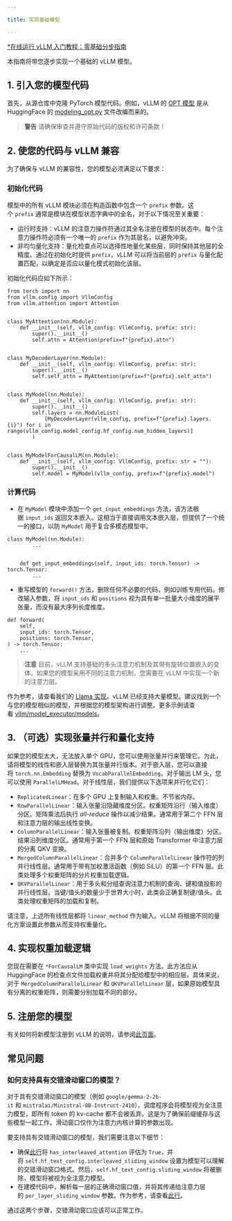 ```yaml
---

title: 实现基础模型

---
```



[*在线运行 vLLM 入门教程：零基础分步指南](https://openbayes.com/console/public/tutorials/rXxb5fZFr29?utm_source=vLLM-CNdoc&utm_medium=vLLM-CNdoc-V1&utm_campaign=vLLM-CNdoc-V1-25ap)


本指南将带您逐步实现一个基础的 vLLM 模型。


## 1. 引入您的模型代码

首先，从源仓库中克隆 PyTorch 模型代码。例如，vLLM 的 [OPT 模型](https://github.com/vllm-project/vllm/blob/main/vllm/model_executor/models/opt.py) 是从 HuggingFace 的 [modeling_opt.py](https://github.com/huggingface/transformers/blob/main/src/transformers/models/opt/modeling_opt.py) 文件改编而来的。


>**警告**
>请确保审查并遵守原始代码的版权和许可条款！
## 

## 2. 使您的代码与 vLLM 兼容

为了确保与 vLLM 的兼容性，您的模型必须满足以下要求：

### 初始化代码

模型中的所有 vLLM 模块必须在构造函数中包含一个 `prefix` 参数。这个 `prefix` 通常是模块在模型状态字典中的全名，对于以下情况至关重要：

* 运行时支持：vLLM 的注意力操作符通过其全名注册在模型的状态中。每个注意力操作符必须有一个唯一的 `prefix` 作为其层名，以避免冲突。
* 非均匀量化支持：量化检查点可以选择性地量化某些层，同时保持其他层的全精度。通过在初始化时提供 `prefix`，vLLM 可以将当前层的 `prefix` 与量化配置匹配，以确定是否应以量化模式初始化该层。


初始化代码应如下所示：

```plain
from torch import nn
from vllm.config import VllmConfig
from vllm.attention import Attention


class MyAttention(nn.Module):
    def __init__(self, vllm_config: VllmConfig, prefix: str):
        super().__init__()
        self.attn = Attention(prefix=f"{prefix}.attn")


class MyDecoderLayer(nn.Module):
    def __init__(self, vllm_config: VllmConfig, prefix: str):
        super().__init__()
        self.self_attn = MyAttention(prefix=f"{prefix}.self_attn")


class MyModel(nn.Module):
    def __init__(self, vllm_config: VllmConfig, prefix: str):
        super().__init__()
        self.layers = nn.ModuleList(
            [MyDecoderLayer(vllm_config, prefix=f"{prefix}.layers.{i}") for i in range(vllm_config.model_config.hf_config.num_hidden_layers)]
        )


class MyModelForCausalLM(nn.Module):
    def __init__(self, vllm_config: VllmConfig, prefix: str = ""):
        super().__init__()
        self.model = MyModel(vllm_config, prefix=f"{prefix}.model")
```


### 计算代码

* 在 `MyModel` 模块中添加一个 `get_input_embeddings` 方法，该方法根据 `input_ids` 返回文本嵌入。这相当于直接调用文本嵌入层，但提供了一个统一的接口，以防 `MyModel` 用于复合多模态模型中。


```plain
class MyModel(nn.Module):
        ...


    def get_input_embeddings(self, input_ids: torch.Tensor) -> torch.Tensor:
        ... 
```


* 重写模型的 `forward()` 方法，删除任何不必要的代码，例如训练专用代码。修改输入参数，将 `input_ids` 和 `positions` 视为具有单一批量大小维度的展平张量，而没有最大序列长度维度。

```plain
def forward(
    self,
    input_ids: torch.Tensor,
    positions: torch.Tensor,
) -> torch.Tensor:
    ...
```


>**注意**
>目前，vLLM 支持基础的多头注意力机制及其带有旋转位置嵌入的变体。如果您的模型采用不同的注意力机制，您需要在 vLLM 中实现一个新的注意力层。

作为参考，请查看我们的 [Llama 实现](https://github.com/vllm-project/vllm/blob/main/vllm/model_executor/models/llama.py)。vLLM 已经支持大量模型。建议找到一个与您的模型相似的模型，并根据您的模型架构进行调整。更多示例请查看 [vllm/model_executor/models](https://github.com/vllm-project/vllm/tree/main/vllm/model_executor/models)。

## 

## 3. （可选）实现张量并行和量化支持

如果您的模型太大，无法放入单个 GPU，您可以使用张量并行来管理它。为此，请将模型的线性和嵌入层替换为其张量并行版本。对于嵌入层，您可以直接将 `torch.nn.Embedding` 替换为 `VocabParallelEmbedding`。对于输出 LM 头，您可以使用 `ParallelLMHead`。对于线性层，我们提供以下选项来并行化它们：

* `ReplicatedLinear`：在多个 GPU 上复制输入和权重。不节省内存。
* `RowParallelLinear`：输入张量沿隐藏维度分区。权重矩阵沿行（输入维度）分区。矩阵乘法后执行 *all-reduce* 操作以减少结果。通常用于第二个 FFN 层和注意力层的输出线性变换。
* `ColumnParallelLinear`：输入张量被复制。权重矩阵沿列（输出维度）分区。结果沿列维度分区。通常用于第一个 FFN 层和原始 Transformer 中注意力层的分离 QKV 变换。
* `MergedColumnParallelLinear`：合并多个 `ColumnParallelLinear` 操作符的列并行线性层。通常用于带有加权激活函数（例如 SiLU）的第一个 FFN 层。此类处理多个权重矩阵的分片权重加载逻辑。
* `QKVParallelLinear`：用于多头和分组查询注意力机制的查询、键和值投影的并行线性层。当键/值头的数量少于世界大小时，此类会正确复制键/值头。此类处理权重矩阵的加载和复制。


请注意，上述所有线性层都将 `linear_method` 作为输入。vLLM 将根据不同的量化方案设置此参数从而支持权重量化。


## 4. 实现权重加载逻辑

您现在需要在 `*ForCausalLM` 类中实现 `load_weights` 方法。此方法应从 HuggingFace 的检查点文件加载权重并将其分配给模型中的相应层。具体来说，对于 `MergedColumnParallelLinear` 和 `QKVParallelLinear` 层，如果原始模型具有分离的权重矩阵，则需要分别加载不同的部分。


## 5. 注册您的模型

有关如何将新模型注册到 vLLM 的说明，请参阅[此页面](https://docs.vllm.ai/en/latest/contributing/model/registration.html#new-model-registration)。


## 常见问题

### 如何支持具有交错滑动窗口的模型？

对于具有交错滑动窗口的模型（例如 `google/gemma-2-2b-it` 和 `mistralai/Ministral-8B-Instruct-2410`），调度程序会将模型视为全注意力模型，即所有 token 的 kv-cache 都不会被丢弃。这是为了确保前缀缓存与这些模型一起工作。滑动窗口仅作为注意力内核计算的参数出现。


要支持具有交错滑动窗口的模型，我们需要注意以下细节：

* 确保[此行](https://github.com/vllm-project/vllm/blob/996357e4808ca5eab97d4c97c7d25b3073f46aab/vllm/config.py#L308)将 `has_interleaved_attention` 评估为 `True`，并将 `self.hf_text_config.interleaved_sliding_window` 设置为模型可以理解的交错滑动窗口格式。然后，`self.hf_text_config.sliding_window` 将被删除，模型将被视为全注意力模型。
* 在建模代码中，解析每一层的正确滑动窗口值，并将其传递给注意力层的 `per_layer_sliding_window` 参数。作为参考，请查看[此行](https://github.com/vllm-project/vllm/blob/996357e4808ca5eab97d4c97c7d25b3073f46aab/vllm/model_executor/models/llama.py#L171)。


通过这两个步骤，交错滑动窗口应该可以正常工作。


